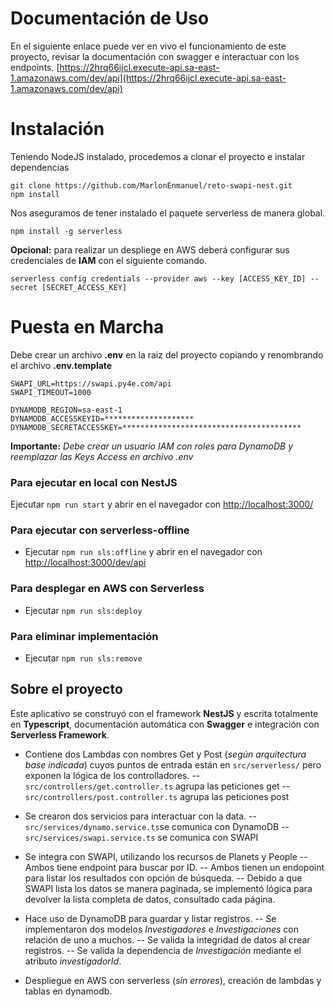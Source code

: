 # Documentación de Uso

En el siguiente enlace puede ver en vivo el funcionamiento de este proyecto, revisar la documentación con swagger e interactuar con los endpoints.
[https://2hrq66ijcl.execute-api.sa-east-1.amazonaws.com/dev/api](https://2hrq66ijcl.execute-api.sa-east-1.amazonaws.com/dev/api)


# Instalación
Teniendo NodeJS instalado, procedemos a clonar el proyecto e instalar dependencias
```
git clone https://github.com/MarlonEnmanuel/reto-swapi-nest.git
npm install
```
Nos aseguramos de tener instalado el paquete serverless de manera global.
```
npm install -g serverless
```
**Opcional:** para realizar un despliege en AWS deberá configurar sus credenciales de **IAM** con el siguiente comando.
```
serverless config credentials --provider aws --key [ACCESS_KEY_ID] --secret [SECRET_ACCESS_KEY]
```
# Puesta en Marcha
Debe crear un archivo **.env** en la raiz del proyecto copiando y renombrando el archivo **.env.template**
```
SWAPI_URL=https://swapi.py4e.com/api
SWAPI_TIMEOUT=1000

DYNAMODB_REGION=sa-east-1
DYNAMODB_ACCESSKEYID=********************
DYNAMODB_SECRETACCESSKEY=****************************************
```
**Importante:** *Debe crear un usuario IAM con roles para DynamoDB y reemplazar las Keys Access en archivo .env*
### Para ejecutar en local con NestJS
Ejecutar ```npm run start``` y abrir en el navegador con [http://localhost:3000/](http://localhost:3000/)

### Para ejecutar con serverless-offline
- Ejecutar ```npm run sls:offline``` y abrir en el navegador con [http://localhost:3000/dev/api](http://localhost:3000/dev/api)

### Para desplegar en AWS con Serverless
- Ejecutar ```npm run sls:deploy```

### Para eliminar implementación
- Ejecutar ```npm run sls:remove```


## Sobre el proyecto
Este aplicativo se construyó con el framework **NestJS** y escrita totalmente en **Typescript**, documentación automática con **Swagger** e integración con **Serverless Framework**.

- Contiene dos Lambdas con nombres Get y Post (*según arquitectura base indicada*) cuyos puntos de entrada están en `src/serverless/` pero exponen la lógica de los controlladores.
-- `src/controllers/get.controller.ts` agrupa las peticiones get
-- `src/controllers/post.controller.ts` agrupa las peticiones post

- Se crearon dos servicios para interactuar con la data.
-- `src/services/dynamo.service.ts`se comunica con DynamoDB
-- `src/services/swapi.service.ts` se comunica con SWAPI

- Se integra con SWAPI, utilizando los recursos de Planets y People
-- Ambos tiene endpoint para buscar por ID.
-- Ambos tienen un endopoint para listar los resultados con opción de búsqueda.
-- Debido a que SWAPI lista los datos se manera paginada, se implementó lógica para devolver la lista completa de datos, consultado cada página.

- Hace uso de DynamoDB para guardar y listar registros.
-- Se implementaron dos modelos *Investigadores* e *Investigaciones* con relación de uno a muchos.
-- Se valida la integridad de datos al crear registros.
-- Se valida la dependencia de *Investigación* mediante el atributo *investigadorId*.

- Despliegue en AWS con serverless (*sin errores*), creación de lambdas y tablas en dynamodb.